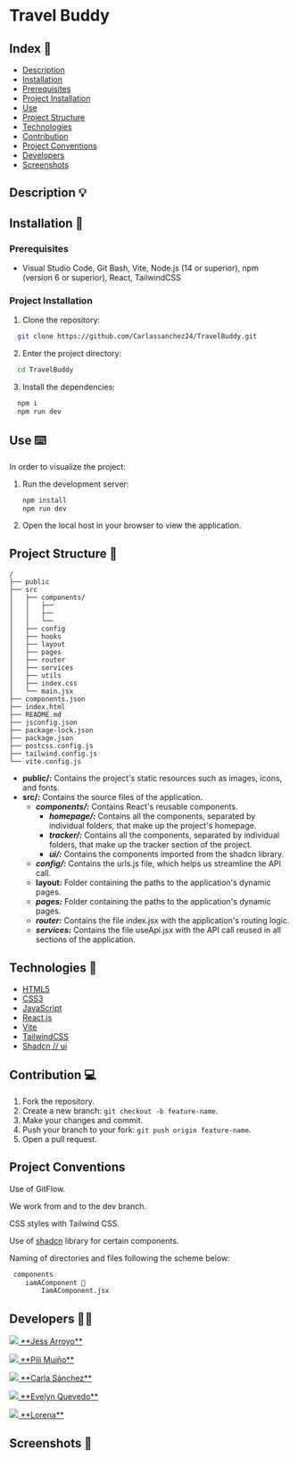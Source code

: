 # Travel Buddy


## Index 📝

- [Description](#description-)
- [Installation](#installation-)
- [Prerequisites](#prerequisites-)
- [Project Installation](#project-installation-)
- [Use](#use-)
- [Project Structure](#project-structure-)
- [Technologies](#technologies-)
- [Contribution](#contribution-)
- [Project Conventions](#project-conventions-)
- [Developers](#developers-)
- [Screenshots](#screenshots-)

## Description 💡




## Installation 💾

### Prerequisites

- Visual Studio Code, Git Bash, Vite, Node.js (14 or superior), npm (version 6 or superior), React, TailwindCSS 


### Project Installation

1. Clone the repository:

```bash
  git clone https://github.com/Carlassanchez24/TravelBuddy.git
```

2. Enter the project directory:
```bash
  cd TravelBuddy
```

3. Install the dependencies:
```bash
  npm i
  npm run dev
```


## Use ⌨️

In order to visualize the project:

1. Run the development server:
   ```bash
   npm install 
   npm run dev
   ```
2. Open the local host in your browser to view the application.


## Project Structure 📐

```plaintext
/
├── public
├── src
│   ├── components/
│   │   ├── 
│   │   ├── 
│   │   └── 
│   ├── config
│   ├── hooks
│   ├── layout
│   ├── pages
│   ├── router
│   ├── services
│   ├── utils
│   ├── index.css
│   └── main.jsx
├── components.json
├── index.html
├── README.md
├── jsconfig.json
├── package-lock.json
├── package.json
├── postcss.config.js
├── tailwind.config.js
└── vite.config.js

```

- **public/:** Contains the project's static resources such as images, icons, and fonts.
- **src/:** Contains the source files of the application.
  - **_components/:_** Contains React's reusable components.
    - **_homepage/:_** Contains all the components, separated by individual folders, that make up the project's homepage.
    - **_tracker/:_** Contains all the components, separated by individual folders, that make up the tracker section of the project.
    - **_ui/:_** Contains the components imported from the shadcn library.
  - **_config/:_** Contains the urls.js file, which helps us streamline the API call.
  - **layout:** Folder containing the paths to the application's dynamic pages.
  - **_pages:_** Folder containing the paths to the application's dynamic pages.
  - **_router:_** Contains the file index.jsx with the application's routing logic.
  - **_services:_** Contains the file useApi.jsx with the API call reused in all sections of the application.


## Technologies 🔬

- [HTML5](https://developer.mozilla.org/es/docs/Web/Guide/HTML/HTML5)
- [CSS3](https://developer.mozilla.org/es/docs/Web/CSS/CSS3)
- [JavaScript](https://developer.mozilla.org/es/docs/Web/JavaScript)
- [React.js](https://reactjs.org/)
- [Vite](https://vitejs.dev/)
- [TailwindCSS](https://tailwindcss.com/)
- [Shadcn // ui](https://ui.shadcn.com/)


## Contribution 💻

1. Fork the repository.
2. Create a new branch: `git checkout -b feature-name`.
3. Make your changes and commit.
4. Push your branch to your fork: `git push origin feature-name`.
5. Open a pull request.

## Project Conventions

Use of GitFlow.

We work from and to the dev branch.

CSS styles with Tailwind CSS.

Use of [shadcn]() library for certain components.

Naming of directories and files following the scheme below:

```bash
 components
    iamAComponent 📂
        IamAComponent.jsx
```

## Developers 👩‍💻

<p> <a href="https://github.com/jess-ar">
    <img src="https://img.shields.io/badge/GitHub-100000?style=for-the-badge&logo=github&logoColor=white"> **Jess Arroyo**</a></p>
    
<p> <a href="https://github.com/pilimuino">
    <img src="https://img.shields.io/badge/GitHub-100000?style=for-the-badge&logo=github&logoColor=white"> **Pili Muiño**</a></p>

<p> <a href="https://github.com/Carlassanchez24">
    <img src="https://img.shields.io/badge/GitHub-100000?style=for-the-badge&logo=github&logoColor=white"> **Carla Sánchez**</a></p>
    
<p> <a href="https://github.com/evymari">
    <img src="https://img.shields.io/badge/GitHub-100000?style=for-the-badge&logo=github&logoColor=white"> **Evelyn Quevedo**</a></p>
    
<p> <a href="https://github.com/loren-2">
    <img src="https://img.shields.io/badge/GitHub-100000?style=for-the-badge&logo=github&logoColor=white"> **Lorena**</a></p>


## Screenshots 📸

